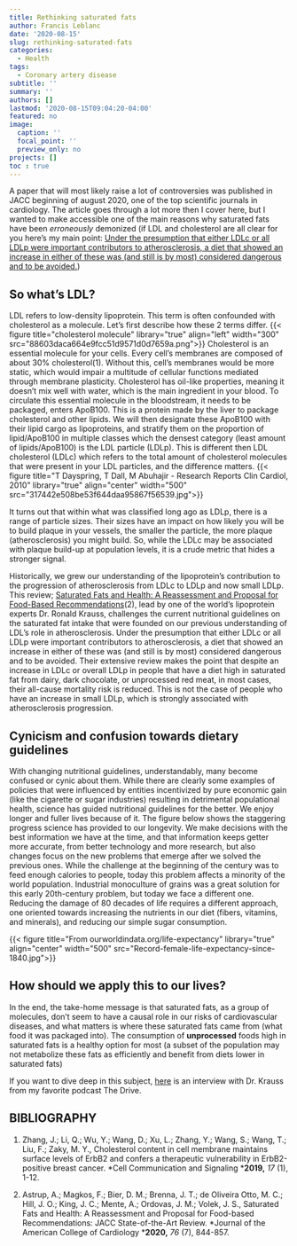 ```yaml
---
title: Rethinking saturated fats
author: Francis Leblanc
date: '2020-08-15'
slug: rethinking-saturated-fats
categories:
  - Health
tags:
  - Coronary artery disease
subtitle: ''
summary: ''
authors: []
lastmod: '2020-08-15T09:04:20-04:00'
featured: no
image:
  caption: ''
  focal_point: ''
  preview_only: no
projects: []
toc : true
---
```



A paper that will most likely raise a lot of controversies was published in JACC
beginning of august 2020, one of the top scientific journals in cardiology. The
article goes through a lot more then I cover here, but I wanted to make
accessible one of the main reasons why saturated fats have
been *erroneously* demonized (if LDL and cholesterol are all clear for you
here’s my main point: <ins>Under the presumption that either LDLc or all LDLp were
important contributors to atherosclerosis, a diet that showed an increase in
either of these was (and still is by most) considered dangerous and to be
avoided.</ins>)

## So what’s LDL?


LDL refers to low-density lipoprotein. This term is often confounded with
cholesterol as a molecule. Let’s first describe how these 2 terms differ.
{{< figure title="cholesterol molecule" library="true" align="left" width="300" src="88603daca664e9fcc51d9571d0d7659a.png">}}
Cholesterol is an essential molecule for your cells. Every cell’s membranes are
composed of about 30% cholesterol(1). Without this, cell’s membranes would be more
static, which would impair a multitude of cellular functions mediated through
membrane plasticity. Cholesterol has oil-like properties, meaning it doesn’t mix
well with water, which is the main ingredient in your blood. To circulate this
essential molecule in the bloodstream, it needs to be packaged, enters ApoB100.
This is a protein made by the liver to package cholesterol and other lipids. We
will then designate these ApoB100 with their lipid cargo as lipoproteins, and
stratify them on the proportion of lipid/ApoB100 in multiple classes which the
densest category (least amount of lipids/ApoB100) is the LDL particle (LDLp).
This is different then LDL cholesterol (LDLc) which refers to the total amount
of cholesterol molecules that were present in your LDL particles, and the
difference matters.
{{< figure title="T Dayspring, T Dall, M Abuhajir - Research Reports Clin Cardiol, 2010" library="true" align="center" width="500" src="317442e508be53f644daa95867f56539.jpg">}}



It turns out that within what was classified long ago as LDLp, there is a range
of particle sizes. Their sizes have an impact on how likely you will be to build
plaque in your vessels, the smaller the particle, the more plaque
(atherosclerosis) you might build. So, while the LDLc may be associated with
plaque build-up at population levels, it is a crude metric that hides a stronger
signal.

Historically, we grew our understanding of the lipoprotein’s contribution to the
progression of atherosclerosis from LDLc to LDLp and now small LDLp. This
review; [Saturated Fats and Health: A Reassessment and Proposal for Food-Based
Recommendations](https://www.onlinejacc.org/content/76/7/844?fbclid=IwAR2KqXoyKyfoUJcqkUy-8RNj1XDLvLjKYwRNSivUaJO7bP-T_EyVxiKHY7c)(2),
lead by one of the world’s lipoprotein experts Dr. Ronald Krauss, challenges the
current nutritional guidelines on the saturated fat intake that were founded on
our previous understanding of LDL’s role in atherosclerosis. Under the
presumption that either LDLc or all LDLp were important contributors to
atherosclerosis, a diet that showed an increase in either of these was (and
still is by most) considered dangerous and to be avoided. Their extensive review
makes the point that despite an increase in LDLc or overall LDLp in people that
have a diet high in saturated fat from dairy, dark chocolate, or unprocessed red
meat, in most cases, their all-cause mortality risk is reduced. This is not the
case of people who have an increase in small LDLp, which is strongly associated
with atherosclerosis progression.

## Cynicism and confusion towards dietary guidelines

With changing nutritional guidelines, understandably, many become confused or cynic about them. While there are clearly some examples of policies that were influenced by entities incentivized by pure economic gain (like the cigarette or sugar industries) resulting in detrimental populational health, science has guided nutritional guidelines for the better. We enjoy longer and fuller lives because of it. The figure below shows the staggering progress science has provided to our longevity.  We make decisions with the best information we have at the time, and that information keeps getter more accurate, from better technology and more research, but also changes focus on the new problems that emerge after we solved the previous ones. While the challenge at the beginning of the century was to feed enough calories to people, today this problem affects a minority of the world population. Industrial monoculture of grains was a great solution for this early 20th-century problem, but today we face a different one. Reducing the damage of 80 decades of life requires a different approach, one oriented towards increasing the nutrients in our diet (fibers, vitamins, and minerals), and reducing our simple sugar consumption.

{{< figure title="From ourworldindata.org/life-expectancy" library="true" align="center" width="500" src="Record-female-life-expectancy-since-1840.jpg">}}

## How should we apply this to our lives?

In the end, the take-home message is that saturated fats, as a group of
molecules, don’t seem to have a causal role in our risks of cardiovascular
diseases, and what matters is where these saturated fats came from (what food it
was packaged into). The consumption of **unprocessed** foods high in saturated
fats is a healthy option for most (a subset of the population may not metabolize
these fats as efficiently and benefit from diets lower in saturated fats)

If you want to dive deep in this subject, [here](https://peterattiamd.com/ronkrauss/) is an interview with Dr. Krauss from my favorite podcast The Drive.

## BIBLIOGRAPHY

1.	Zhang, J.; Li, Q.; Wu, Y.; Wang, D.; Xu, L.; Zhang, Y.; Wang, S.; Wang, T.;
Liu, F.; Zaky, M. Y., Cholesterol content in cell membrane maintains surface
levels of ErbB2 and confers a therapeutic vulnerability in ErbB2-positive breast
cancer. *Cell Communication and Signaling ***2019,** *17* (1), 1-12.

2.	Astrup, A.; Magkos, F.; Bier, D. M.; Brenna, J. T.; de Oliveira Otto, M. C.;
Hill, J. O.; King, J. C.; Mente, A.; Ordovas, J. M.; Volek, J. S., Saturated
Fats and Health: A Reassessment and Proposal for Food-based Recommendations:
JACC State-of-the-Art Review. *Journal of the American College of Cardiology
***2020,** *76* (7), 844-857.
